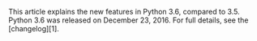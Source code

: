 This article explains the new features in Python 3.6, compared to 3.5. Python 3.6 was released on December 23, 2016. For full details, see the [changelog][1].
